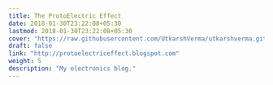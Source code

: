 ```yaml
---
title: The ProtoElectric Effect
date: 2018-01-30T23:22:08+05:30
lastmod: 2018-01-30T23:22:08+05:30
cover: "https://raw.githubusercontent.com/UtkarshVerma/utkarshverma.github.io/source/content/cards/protoelectric/cover.png"
draft: false
link: "http://protoelectriceffect.blogspot.com"
weight: 5
description: "My electronics blog."
---
```

